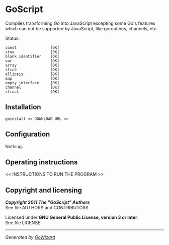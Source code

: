 GoScript
========

Compiles transforming Go into JavaScript excepting some Go's features which can
not be supported by JavaScript, like goroutines, channels, etc.

Status:

	const				[OK]
	itoa				[OK]
	blank identifier	[OK]
	var					[OK]
	array				[OK]
	slice				[OK]
	ellipsis			[OK]
	map					[OK]
	empty interface		[OK]
	channel				[OK]
	struct				[OK]


## Installation

	goinstall << DOWNLOAD URL >>


## Configuration

Nothing.


## Operating instructions

<< INSTRUCTIONS TO RUN THE PROGRAM >>


## Copyright and licensing

***Copyright 2011  The "GoScript" Authors***  
See file AUTHORS and CONTRIBUTORS.

Licensed under **GNU General Public License, version 3 or later**.  
See file LICENSE.


* * *
*Generated by [GoWizard](https://github.com/kless/GoWizard)*

